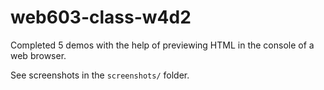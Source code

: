 # web603-class-w4d2

Completed 5 demos with the help of previewing HTML in the console of a web browser.

See screenshots in the `screenshots/` folder.
